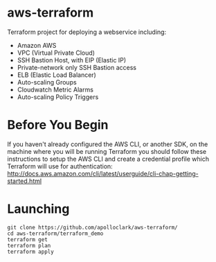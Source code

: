 # aws-terraform

Terraform project for deploying a webservice including:
- Amazon AWS
- VPC (Virtual Private Cloud)
- SSH Bastion Host, with EIP (Elastic IP)
- Private-network only SSH Bastion access
- ELB (Elastic Load Balancer)
- Auto-scaling Groups
- Cloudwatch Metric Alarms
- Auto-scaling Policy Triggers

# Before You Begin
If you haven't already configured the AWS CLI, or another SDK, on the machine
where you will be running Terraform you should follow these instructions to
setup the AWS CLI and create a credential profile which Terraform will use for
authentication:  
http://docs.aws.amazon.com/cli/latest/userguide/cli-chap-getting-started.html

# Launching
```shell
git clone https://github.com/apolloclark/aws-terraform/
cd aws-terraform/terraform_demo
terraform get
terraform plan
terraform apply
```